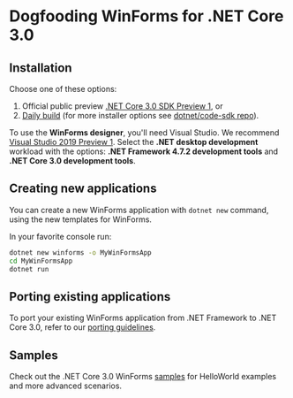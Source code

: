 # Dogfooding WinForms for .NET Core 3.0

## Installation

Choose one of these options:

1. Official public preview [.NET Core 3.0 SDK Preview 1](https://www.microsoft.com/net/download), or
2. [Daily build](https://aka.ms/netcore3sdk) (for more installer options see [dotnet/code-sdk repo](https://github.com/dotnet/core-sdk)).

To use the **WinForms designer**, you'll need Visual Studio. We recommend [Visual Studio 2019 Preview 1](https://visualstudio.microsoft.com/downloads/).
Select the **.NET desktop development** workload with the options: **.NET Framework 4.7.2 development tools** and **.NET Core 3.0 development tools**.

## Creating new applications

You can create a new WinForms application with `dotnet new` command, using the new templates for WinForms.

In your favorite console run:
```cmd
dotnet new winforms -o MyWinFormsApp
cd MyWinFormsApp
dotnet run
```

## Porting existing applications

To port your existing WinForms application from .NET Framework to .NET Core 3.0, refer to our [porting guidelines](porting-guidelines.md).

## Samples

Check out the .NET Core 3.0 WinForms [samples](https://github.com/dotnet/samples/tree/master/windowsforms) 
for HelloWorld examples and more advanced scenarios.
